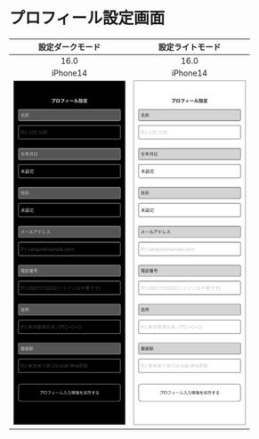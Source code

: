 # プロフィール設定画面

|設定ダークモード|設定ライトモード|
|:---:|:---:|
|16.0|16.0|
|iPhone14|iPhone14|
|<img src='../TestSnapshot/ReferenceImages_64/プロフィール設定画面/testProfileUpdateViewController_設定_ダークモード_iPhone_16_0_390x844@3x.png' width='200' style='border: 1px solid #999' />|<img src='../TestSnapshot/ReferenceImages_64/プロフィール設定画面/testProfileUpdateViewController_設定_ライトモード_iPhone_16_0_390x844@3x.png' width='200' style='border: 1px solid #999' />|

